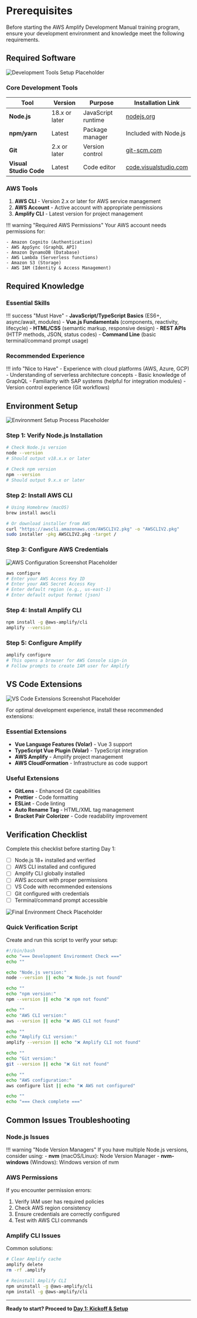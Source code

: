 # Prerequisites

Before starting the AWS Amplify Development Manual training program, ensure your development environment and knowledge meet the following requirements.

## Required Software

![Development Tools Setup Placeholder](images/screenshots/dev-tools-setup-placeholder.png)

### Core Development Tools

| Tool | Version | Purpose | Installation Link |
|------|---------|---------|-------------------|
| **Node.js** | 18.x or later | JavaScript runtime | [nodejs.org](https://nodejs.org/) |
| **npm/yarn** | Latest | Package manager | Included with Node.js |
| **Git** | 2.x or later | Version control | [git-scm.com](https://git-scm.com/) |
| **Visual Studio Code** | Latest | Code editor | [code.visualstudio.com](https://code.visualstudio.com/) |

### AWS Tools

1. **AWS CLI** - Version 2.x or later for AWS service management
2. **AWS Account** - Active account with appropriate permissions
3. **Amplify CLI** - Latest version for project management

!!! warning "Required AWS Permissions"
    Your AWS account needs permissions for:
    
    - Amazon Cognito (Authentication)
    - AWS AppSync (GraphQL API)
    - Amazon DynamoDB (Database)
    - AWS Lambda (Serverless functions)
    - Amazon S3 (Storage)
    - AWS IAM (Identity & Access Management)

## Required Knowledge

### Essential Skills

!!! success "Must Have"
    - **JavaScript/TypeScript Basics** (ES6+, async/await, modules)
    - **Vue.js Fundamentals** (components, reactivity, lifecycle)
    - **HTML/CSS** (semantic markup, responsive design)
    - **REST APIs** (HTTP methods, JSON, status codes)
    - **Command Line** (basic terminal/command prompt usage)

### Recommended Experience

!!! info "Nice to Have"
    - Experience with cloud platforms (AWS, Azure, GCP)
    - Understanding of serverless architecture concepts
    - Basic knowledge of GraphQL
    - Familiarity with SAP systems (helpful for integration modules)
    - Version control experience (Git workflows)

## Environment Setup

![Environment Setup Process Placeholder](images/screenshots/environment-setup-process-placeholder.png)

### Step 1: Verify Node.js Installation

```bash
# Check Node.js version
node --version
# Should output v18.x.x or later

# Check npm version
npm --version
# Should output 9.x.x or later
```

### Step 2: Install AWS CLI

```bash
# Using Homebrew (macOS)
brew install awscli

# Or download installer from AWS
curl "https://awscli.amazonaws.com/AWSCLIV2.pkg" -o "AWSCLIV2.pkg"
sudo installer -pkg AWSCLIV2.pkg -target /
```

### Step 3: Configure AWS Credentials

![AWS Configuration Screenshot Placeholder](images/screenshots/aws-config-placeholder.png)

```bash
aws configure
# Enter your AWS Access Key ID
# Enter your AWS Secret Access Key
# Enter default region (e.g., us-east-1)
# Enter default output format (json)
```

### Step 4: Install Amplify CLI

```bash
npm install -g @aws-amplify/cli
amplify --version
```

### Step 5: Configure Amplify

```bash
amplify configure
# This opens a browser for AWS Console sign-in
# Follow prompts to create IAM user for Amplify
```

## VS Code Extensions

![VS Code Extensions Screenshot Placeholder](images/screenshots/vscode-extensions-placeholder.png)

For optimal development experience, install these recommended extensions:

### Essential Extensions

- **Vue Language Features (Volar)** - Vue 3 support
- **TypeScript Vue Plugin (Volar)** - TypeScript integration
- **AWS Amplify** - Amplify project management
- **AWS CloudFormation** - Infrastructure as code support

### Useful Extensions

- **GitLens** - Enhanced Git capabilities
- **Prettier** - Code formatting
- **ESLint** - Code linting
- **Auto Rename Tag** - HTML/XML tag management
- **Bracket Pair Colorizer** - Code readability improvement

## Verification Checklist

Complete this checklist before starting Day 1:

- [ ] Node.js 18+ installed and verified
- [ ] AWS CLI installed and configured
- [ ] Amplify CLI globally installed
- [ ] AWS account with proper permissions
- [ ] VS Code with recommended extensions
- [ ] Git configured with credentials
- [ ] Terminal/command prompt accessible

![Final Environment Check Placeholder](images/screenshots/final-env-check-placeholder.png)

### Quick Verification Script

Create and run this script to verify your setup:

```bash
#!/bin/bash
echo "=== Development Environment Check ==="
echo ""

echo "Node.js version:"
node --version || echo "❌ Node.js not found"

echo ""
echo "npm version:"
npm --version || echo "❌ npm not found"

echo ""
echo "AWS CLI version:"
aws --version || echo "❌ AWS CLI not found"

echo ""
echo "Amplify CLI version:"
amplify --version || echo "❌ Amplify CLI not found"

echo ""
echo "Git version:"
git --version || echo "❌ Git not found"

echo ""
echo "AWS configuration:"
aws configure list || echo "❌ AWS not configured"

echo ""
echo "=== Check complete ==="
```

## Common Issues Troubleshooting

### Node.js Issues

!!! warning "Node Version Managers"
    If you have multiple Node.js versions, consider using:
    - **nvm** (macOS/Linux): Node Version Manager
    - **nvm-windows** (Windows): Windows version of nvm

### AWS Permissions

If you encounter permission errors:

1. Verify IAM user has required policies
2. Check AWS region consistency
3. Ensure credentials are correctly configured
4. Test with AWS CLI commands

### Amplify CLI Issues

Common solutions:

```bash
# Clear Amplify cache
amplify delete
rm -rf .amplify

# Reinstall Amplify CLI
npm uninstall -g @aws-amplify/cli
npm install -g @aws-amplify/cli
```

---

**Ready to start? Proceed to [Day 1: Kickoff & Setup](foundation/day01-kickoff-setup.md)** 
